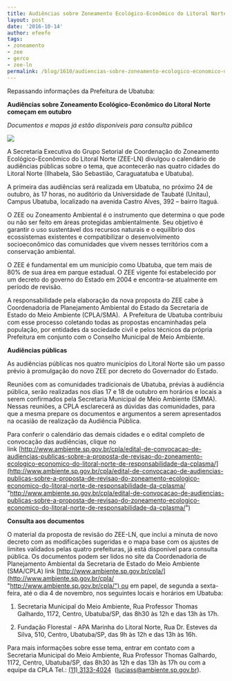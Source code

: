 ```yaml
---
title: Audiências sobre Zoneamento Ecológico-Econômico do Litoral Norte
layout: post
date: '2016-10-14'
author: efeefe
tags:
- zoneamento
- zee
- gerco
- zee-ln
permalink: /blog/1610/audiencias-sobre-zoneamento-ecologico-economico-do-litoral-norte/
---
```



Repassando informações da Prefeitura de Ubatuba:

**Audiências sobre Zoneamento Ecológico-Econômico do Litoral Norte começam em outubro**

*Documentos e mapas já estão disponíveis para consulta pública*

![](../../sites/cienciaaberta.ubatuba.cc/files/anexos/mapa-ubatuba.PNG)

A Secretaria Executiva do Grupo Setorial de Coordenação do Zoneamento Ecológico-Econômico do Litoral Norte (ZEE-LN) divulgou o calendário de audiências públicas sobre o tema, que acontecerão nas quatro cidades do Litoral Norte (Ilhabela, São Sebastião, Caraguatatuba e Ubatuba).

A primeira das audiências será realizada em Ubatuba, no próximo 24 de outubro, às 17 horas, no auditório da Universidade de Taubaté (Unitau), Campus Ubatuba, localizado na avenida Castro Alves, 392 – bairro Itaguá.

O ZEE ou Zoneamento Ambiental é o instrumento que determina o que pode ou não ser feito em áreas protegidas ambientalmente. Seu objetivo é garantir o uso sustentável dos recursos naturais e o equilíbrio dos ecossistemas existentes e compatibilizar o desenvolvimento socioeconômico das comunidades que vivem nesses territórios com a conservação ambiental.

O ZEE é fundamental em um município como Ubatuba, que tem mais de 80% de sua área em parque estadual. O ZEE vigente foi estabelecido por um decreto do governo do Estado em 2004 e encontra-se atualmente em período de revisão.

A responsabilidade pela elaboração da nova proposta do ZEE cabe à Coordenadoria de Planejamento Ambiental do Estado da Secretaria de Estado do Meio Ambiente (CPLA/SMA).  A Prefeitura de Ubatuba contribuiu com esse processo coletando todas as propostas encaminhadas pela população, por entidades da sociedade civil e pelos técnicos da própria Prefeitura em conjunto com o Conselho Municipal de Meio Ambiente.

**Audiências públicas**

As audiências públicas nos quatro municípios do Litoral Norte são um passo prévio à promulgação do novo ZEE por decreto do Governador do Estado.

Reuniões com as comunidades tradicionais de Ubatuba, prévias à audiência pública, serão realizadas nos dias 17 e 18 de outubro em horários e locais a serem confirmados pela Secretaria Municipal de Meio Ambiente (SMMA).  Nessas reuniões, a CPLA esclarecerá as dúvidas das comunidades, para que a mesma prepare os documentos e argumentos a serem apresentados na ocasião de realização da Audiência Pública.

Para conferir o calendário das demais cidades e o edital completo de convocação das audiências, clique no link [http://www.ambiente.sp.gov.br/cpla/edital-de-convocacao-de-audiencias-publicas-sobre-a-proposta-de-revisao-do-zoneamento-ecologico-economico-do-litoral-norte-de-responsabilidade-da-cplasma/](http://www.ambiente.sp.gov.br/cpla/edital-de-convocacao-de-audiencias-publicas-sobre-a-proposta-de-revisao-do-zoneamento-ecologico-economico-do-litoral-norte-de-responsabilidade-da-cplasma/ "http://www.ambiente.sp.gov.br/cpla/edital-de-convocacao-de-audiencias-publicas-sobre-a-proposta-de-revisao-do-zoneamento-ecologico-economico-do-litoral-norte-de-responsabilidade-da-cplasma/")

**Consulta aos documentos**

O material da proposta de revisão do ZEE-LN, que inclui a minuta de novo decreto com as modificações sugeridas e o mapa base com os ajustes de limites validados pelas quatro prefeituras, já está disponível para consulta pública. Os documentos podem ser lidos no site da Coordenadoria de Planejamento Ambiental da Secretaria de Estado do Meio Ambiente (SMA/CPLA) link [http://www.ambiente.sp.gov.br/cpla/](http://www.ambiente.sp.gov.br/cpla/ "http://www.ambiente.sp.gov.br/cpla/") ou em papel, de segunda a sexta-feira, até o dia 4 de novembro, nos seguintes locais e horários em Ubatuba:

1. Secretaria Municipal do Meio Ambiente, Rua Professor Thomas Galhardo, 1172, Centro, Ubatuba/SP, das 8h30 às 12h e das 13h às 17h.

2. Fundação Florestal - APA Marinha do Litoral Norte, Rua Dr. Esteves da Silva, 510, Centro, Ubatuba/SP, das 9h às 12h e das 13h às 16h.

Para mais informações sobre esse tema, entrar em contato com a Secretaria Municipal do Meio Ambiente, Rua Professor Thomas Galhardo, 1172, Centro, Ubatuba/SP, das 8h30 às 12h e das 13h às 17h ou com a equipe da CPLA Tel.: [(11) 3133-4024](tel:%2811%29%203133-4024 "tel:%2811%29%203133-4024")  ([luciass@ambiente.sp.gov.br](mailto:luciass@ambiente.sp.gov.br "mailto:luciass@ambiente.sp.gov.br")).